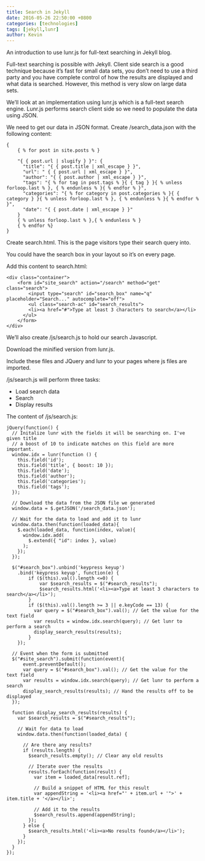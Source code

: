 ```yaml
---
title: Search in Jekyll
date: 2016-05-26 22:50:00 +0800
categories: [technologies]
tags: [jekyll,lunr]
author: Kevin
---
```


An introduction to use lunr.js for full-text searching in Jekyll blog.

Full-text searching is possible with Jekyll. Client side search is a good technique because it’s fast for small data sets, you don’t need to use a third party and you have complete control of how the results are displayed and what data is searched. However, this method is very slow on large data sets.

We’ll look at an implementation using lunr.js which is a full-text search engine. Lunr.js performs search client side so we need to populate the data using JSON.

We need to get our data in JSON format. Create /search_data.json with the following content:

    {
        { % for post in site.posts % }
    
        "{ { post.url | slugify } }": {
          "title": "{ { post.title | xml_escape } }",
          "url": " { { post.url | xml_escape } }",
          "author": "{ { post.author | xml_escape } }",
          "tags": "{ % for tag in post.tags % }{ { tag } }{ % unless forloop.last % }, { % endunless % }{ % endfor % }",
          "categories": "{ % for category in post.categories % }{ { category } }{ % unless forloop.last % }, { % endunless % }{ % endfor % }",
          "date": "{ { post.date | xml_escape } }"
        }
        { % unless forloop.last % },{ % endunless % }
        { % endfor %}
    }



Create search.html. This is the page visitors type their search query into.

You could have the search box in your layout so it’s on every page.

Add this content to search.html:

    <div class="container">
        <form id="site_search" action="/search" method="get" class="search">
            <input type="search" id="search_box" name="q" placeholder="Search..." autocomplete="off">
            <ul class="search-ac" id="search_results">
            <li><a href="#">Type at least 3 characters to search</a></li>
          </ul>
        </form>
    </div>
    
We’ll also create /js/search.js to hold our search Javascript.

Download the minified version from lunr.js.

Include these files and JQuery and lunr to your pages where js files are imported.

/js/search.js will perform three tasks:

* Load search data
* Search
* Display results

The content of /js/search.js:

    jQuery(function() {
      // Initalize lunr with the fields it will be searching on. I've given title
      // a boost of 10 to indicate matches on this field are more important.
      window.idx = lunr(function () {
      	this.field('id');
        this.field('title', { boost: 10 });
        this.field('date');
        this.field('author');
        this.field('categories');
        this.field('tags');
      });
    
      // Download the data from the JSON file we generated
      window.data = $.getJSON('/search_data.json');
    
      // Wait for the data to load and add it to lunr
      window.data.then(function(loaded_data){
        $.each(loaded_data, function(index, value){
          window.idx.add(
            $.extend({ "id": index }, value)
          );
        });
      });
      
      $("#search_box").unbind('keypress keyup')
      	.bind('keypress keyup', function(e) {
      		if ($(this).val().length <=0) {
      			var $search_results = $("#search_results");
      			$search_results.html('<li><a>Type at least 3 characters to search</a></li>');
      		}
      		if ($(this).val().length >= 3 || e.keyCode == 13) {
    	      var query = $("#search_box").val(); // Get the value for the text field
    	      var results = window.idx.search(query); // Get lunr to perform a search
    	      display_search_results(results);
        	}
      	});
    
      // Event when the form is submitted
      $("#site_search").submit(function(event){
          event.preventDefault();
          var query = $("#search_box").val(); // Get the value for the text field
          var results = window.idx.search(query); // Get lunr to perform a search
          display_search_results(results); // Hand the results off to be displayed
      });
    
      function display_search_results(results) {
        var $search_results = $("#search_results");
    
        // Wait for data to load
        window.data.then(function(loaded_data) {
    
          // Are there any results?
          if (results.length) {
            $search_results.empty(); // Clear any old results
    
            // Iterate over the results
            results.forEach(function(result) {
              var item = loaded_data[result.ref];
    
              // Build a snippet of HTML for this result
              var appendString = '<li><a href="' + item.url + '">' + item.title + '</a></li>';
    
              // Add it to the results
              $search_results.append(appendString);
            });
          } else {
            $search_results.html('<li><a>No results found</a></li>');
          }
        });
      }
    });


